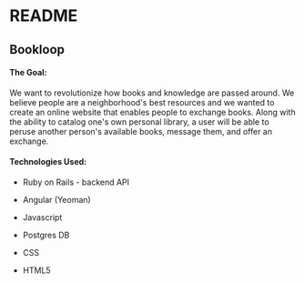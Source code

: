 # README #

## Bookloop ##

#### The Goal: ###

We want to revolutionize how books and knowledge are passed around. We believe people are a neighborhood's best resources and we wanted to create an online website that enables people to exchange books. Along with the ability to catalog one's own personal library, a user will be able to peruse another person's available books, message them, and offer an exchange.


#### Technologies Used: ####

* Ruby on Rails - backend API

* Angular (Yeoman)

* Javascript

* Postgres DB

* CSS

* HTML5